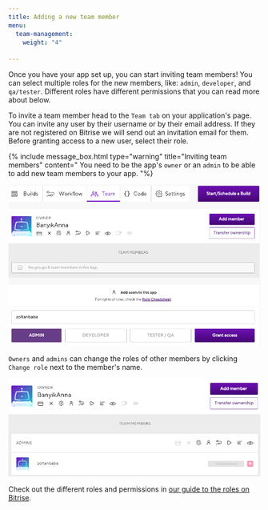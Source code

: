 ```yaml
---
title: Adding a new team member
menu:
  team-management:
    weight: "4"

---
```

Once you have your app set up, you can start inviting team members! You can select multiple roles for the new members, like: `admin`, `developer`, and `qa/tester`.
Different roles have different permissions that you can read more about below.

To invite a team member head to the `Team tab` on your application's page. You can invite any user by their username or by their email address. If they are not registered on Bitrise we will send out an invitation email for them. Before granting access to a new user, select their role.

{% include message_box.html type="warning" title="Inviting team members" content=" You need to be the app's `owner` or an `admin` to be able to add new team members to your app.
"%}

![](/img/grant-access.png)

`Owners` and `admins` can change the roles of other members by clicking `Change role` next to the member's name.

![](/img/change-role.png)

Check out the different roles and permissions in [our guide to the roles on Bitrise]( /team-management/user-roles-on-app-teams/).